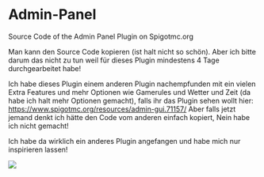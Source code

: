 # Admin-Panel
Source Code of the Admin Panel Plugin on Spigotmc.org


Man kann den Source Code kopieren (ist halt nicht so schön).
Aber ich bitte darum das nicht zu tun weil für dieses Plugin mindestens 4 Tage durchgearbeitet habe!


Ich habe dieses Plugin einem anderen Plugin nachempfunden mit ein vielen Extra Features und mehr Optionen wie Gamerules und Wetter und Zeit (da habe ich halt mehr Optionen gemacht), falls ihr das Plugin sehen wollt hier: https://www.spigotmc.org/resources/admin-gui.71157/
Aber falls jetzt jemand denkt ich hätte den Code vom anderen einfach kopiert, Nein habe ich nicht gemacht!


Ich habe da wirklich ein anderes Plugin angefangen und habe mich nur inspirieren lassen!


[![](https://jitpack.io/v/HappyBavarian07/Admin-Panel.svg)](https://jitpack.io/#HappyBavarian07/Admin-Panel)
